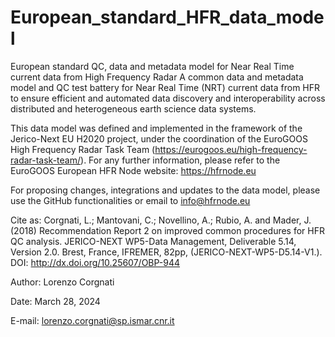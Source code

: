 # European_standard_HFR_data_model
European standard QC, data and metadata model for Near Real Time current data from High Frequency Radar
A common data and metadata model and QC test battery for Near Real Time (NRT) current data from HFR to ensure efficient and automated data discovery and interoperability across distributed and heterogeneous earth science data systems.

This data model was defined and implemented in the framework of the Jerico-Next EU H2020 project, under the coordination of the EuroGOOS High Frequency Radar Task Team (https://eurogoos.eu/high-frequency-radar-task-team/).
For any further information, please refer to the EuroGOOS European HFR Node website: https://hfrnode.eu

For proposing changes, integrations and updates to the data model, please use the GitHub functionalities or email to info@hfrnode.eu

Cite as: Corgnati, L.; Mantovani, C.; Novellino, A.; Rubio, A. and Mader, J. (2018) Recommendation Report 2 on improved common procedures for HFR QC analysis. JERICO-NEXT WP5-Data Management, Deliverable 5.14, Version 2.0. Brest, France, IFREMER, 82pp, (JERICO-NEXT-WP5-D5.14-V1.). DOI: http://dx.doi.org/10.25607/OBP-944

Author: Lorenzo Corgnati

Date: March 28, 2024

E-mail: lorenzo.corgnati@sp.ismar.cnr.it

